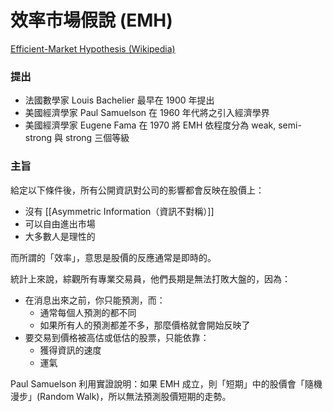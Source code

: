 # 效率市場假說 (EMH)

[Efficient-Market Hypothesis (Wikipedia)](https://en.wikipedia.org/wiki/Efficient-market_hypothesis)

### 提出

- 法國數學家 Louis Bachelier 最早在 1900 年提出
- 美國經濟學家 Paul Samuelson 在 1960 年代將之引入經濟學界
- 美國經濟學家 Eugene Fama 在 1970 將 EMH 依程度分為 weak, semi-strong 與 strong 三個等級

### 主旨

給定以下條件後，所有公開資訊對公司的影響都會反映在股價上：

- 沒有 [[Asymmetric Information（資訊不對稱）]]
- 可以自由進出市場
- 大多數人是理性的

而所謂的「效率」，意思是股價的反應通常是即時的。

統計上來說，綜觀所有專業交易員，他們長期是無法打敗大盤的，因為：

- 在消息出來之前，你只能預測，而：
    - 通常每個人預測的都不同
    - 如果所有人的預測都差不多，那麼價格就會開始反映了
- 要交易到價格被高估或低估的股票，只能依靠：
    - 獲得資訊的速度
    - 運氣

Paul Samuelson 利用實證說明：如果 EMH 成立，則「短期」中的股價會「隨機漫步」(Random Walk)，所以無法預測股價短期的走勢。